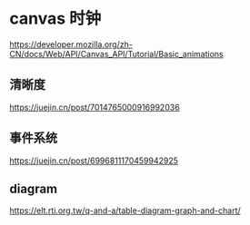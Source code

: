 # canvas 时钟

https://developer.mozilla.org/zh-CN/docs/Web/API/Canvas_API/Tutorial/Basic_animations

## 清晰度

https://juejin.cn/post/7014765000916992036

## 事件系统

https://juejin.cn/post/6996811170459942925

## diagram

https://elt.rti.org.tw/q-and-a/table-diagram-graph-and-chart/
